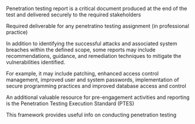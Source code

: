 Penetration testing report is a critical document produced at the end of the test and delivered securely to the required stakeholders

Required deliverable for any penetratino testing assignment (in professional practice)

In addition to identifying the successful attacks and associated system breaches within the defined scope, some reports may include recommendations, guidance, and remediation techniques to mitigate the vulnerabilities identified.

For example, it may include patching, enhanced access control management, improved user and system passwords, implementation of secure programming practices and improved database access and control

An additional valuable resource for pre-engagement activities and reporting is the Penetration Testing Execution Standard (PTES)

This framework provides useful info on conducting penetration testing

